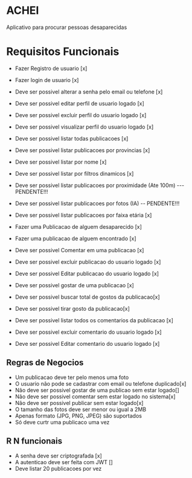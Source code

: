 # ACHEI

Aplicativo para procurar pessoas desaparecidas

# Requisitos Funcionais

- Fazer Registro de usuario [x]
- Fazer login de usuario [x]

- Deve ser possivel alterar a senha pelo email ou telefone [x]
- Deve ser possivel editar perfil de usuario logado [x]
- Deve ser possivel excluir perfil do usuario logado [x]
- Deve ser possivel visualizar perfil do usuario logado [x]

- Deve ser possivel listar todas publicacoes [x]
- Deve ser possivel listar publicacoes por provincias [x]
- Deve ser possivel listar por nome [x]

- Deve ser possivel listar por filtros dinamicos [x]
- Deve ser possivel listar publicacoes por proximidade (Ate 100m) --- PENDENTE!!!
- Deve ser possivel listar publicacoes por fotos (IA) -- PENDENTE!!!

- Deve ser possivel listar publicacoes por faixa etária [x]
- Fazer uma Publicacao de alguem desaparecido [x]
- Fazer uma publicacao de alguem encontrado [x]
- Deve ser possivel Comentar em uma publicacao [x]
- Deve ser possivel excluir publicacao do usuario logado [x]
- Deve ser possivel Editar publicacao do usuario logado [x]

- Deve ser possivel gostar de uma publicacao [x]
- Deve ser possivel buscar total de gostos da publicacao[x]
- Deve ser possivel tirar gosto da publicacao[x]

- Deve ser possivel listar todos os comentarios da publicacao [x]
- Deve ser possivel excluir comentario do usuario logado [x]
- Deve ser possivel Editar comentario do usuario logado [x]

## Regras de Negocios

- Um publicacao deve ter pelo menos uma foto
- O usuario não pode se cadastrar com email ou telefone duplicado[x]
- Não deve ser possivel gostar de uma publicao sem estar logado[]
- Não deve ser possivel comentar sem estar logado no sistema[x]
- Não deve ser possivel publicar sem estar logado[x]
- O tamanho das fotos deve ser menor ou igual a 2MB
- Apenas formato (JPG, PNG, JPEG) são suportados
- Só deve curtr uma publicaco uma vez

## R N funcionais

- A senha deve ser criptografada [x]
- A autenticao deve ser feita com JWT []
- Deve listar 20 publicacoes por vez
